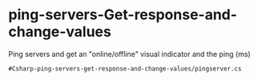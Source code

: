# ping-servers-Get-response-and-change-values
<p>
  Ping servers and get an "online/offline" visual indicator and the ping (ms)
</p>
  
```
#Csharp-ping-servers-get-response-and-change-values/pingserver.cs
```
